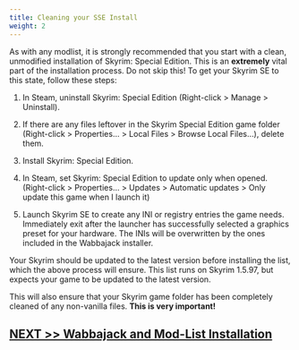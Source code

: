 ```yaml
---
title: Cleaning your SSE Install
weight: 2
---
```

As with any modlist, it is strongly recommended that you start with a clean, unmodified installation of Skyrim: Special Edition. This is an **extremely** vital part of the installation process. Do not skip this! To get your Skyrim SE to this state, follow these steps:

1. In Steam, uninstall Skyrim: Special Edition (Right-click > Manage > Uninstall).

2. If there are any files leftover in the Skyrim Special Edition game folder (Right-click > Properties… > Local Files > Browse Local Files…), delete them.

3. Install Skyrim: Special Edition.

4. In Steam, set Skyrim: Special Edition to update only when opened. (Right-click > Properties… > Updates > Automatic updates > Only update this game when I launch it)

5. Launch Skyrim SE to create any INI or registry entries the game needs. Immediately exit after the launcher has successfully selected a graphics preset for your hardware. The INIs will be overwritten by the ones included in the Wabbajack installer.

Your Skyrim should be updated to the latest version before installing the list, which the above process will ensure. This list runs on Skyrim 1.5.97, but expects your game to be updated to the latest version.

This will also ensure that your Skyrim game folder has been completely cleaned of any non-vanilla files. **This is very important!**

## [NEXT >> Wabbajack and Mod-List Installation](../wabbalistinstall)
